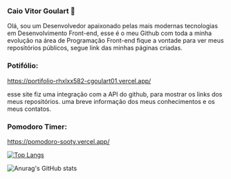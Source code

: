 ### Caio Vitor Goulart 👋
Olá, sou um Desenvolvedor apaixonado pelas mais modernas tecnologias em Desenvolvimento Front-end, esse é o meu Github com toda a minha evolução  na área de Programação Front-end fique a vontade para ver meus repositórios públicos, segue link das minhas páginas criadas.


### Potifólio:
https://portifolio-rhxlxx582-cgoulart01.vercel.app/

esse site fiz uma integração com a API do github, para mostrar os links dos meus repositórios. uma breve informação dos meus conhecimentos e os meus contatos.

### Pomodoro Timer:
https://pomodoro-sooty.vercel.app/


[![Top Langs](https://github-readme-stats.vercel.app/api/top-langs/?username=cgoulart01&theme=midnight-purple&show_icons=true&layout=compact)](https://github.com/anuraghazra/github-readme-stats)








![Anurag's GitHub stats](https://github-readme-stats.vercel.app/api?username=cgoulart01&theme=midnight-purple&show_icons=true)
